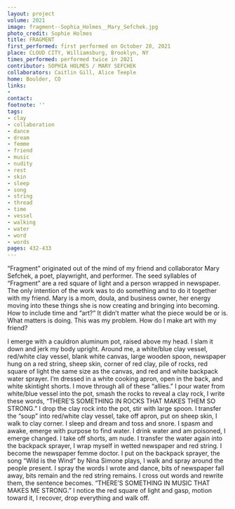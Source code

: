 ```yaml
---
layout: project
volume: 2021
image: fragment--Sophia_Holmes__Mary_Sefchek.jpg
photo_credit: Sophie Holmes
title: FRAGMENT
first_performed: first performed on October 28, 2021
place: CLOUD CITY, Williamsburg, Brooklyn, NY
times_performed: performed twice in 2021
contributor: SOPHIA HOLMES / MARY SEFCHEK
collaborators: Caitlin Gill, Alice Teeple
home: Boulder, CO
links:
-
contact:
footnote: ''
tags:
- clay
- collaboration
- dance
- dream
- femme
- friend
- music
- nudity
- rest
- skin
- sleep
- song
- string
- thread
- time
- vessel
- walking
- water
- word
- words
pages: 432-433
---
```


“Fragment” originated out of the mind of my friend and collaborator Mary Sefchek, a poet, playwright, and performer. The seed syllables of “Fragment” are a red square of light and a person wrapped in newspaper. The only intention of the work was to do something and to do it together with my friend. Mary is a mom, doula, and business owner, her energy moving into these things she is now creating and bringing into becoming. How to include time and “art?” It didn’t matter what the piece would be or is. What matters is doing. This was my problem. How do I make art with my friend?

I emerge with a cauldron aluminum pot, raised above my head. I slam it down and jerk my body upright. Around me, a white/blue clay vessel, red/white clay vessel, blank white canvas, large wooden spoon, newspaper hung on a red string, sheep skin, corner of red clay, pile of rocks, red square of light the same size as the canvas, and red and white backpack water sprayer. I’m dressed in a white cooking apron, open in the back, and white skintight shorts. I move through all of these “allies.” I pour water from white/blue vessel into the pot, smash the rocks to reveal a clay rock, I write these words, “THERE’S SOMETHING IN ROCKS THAT MAKES THEM SO STRONG.” I drop the clay rock into the pot, stir with large spoon. I transfer the “soup” into red/white clay vessel, take off apron, put on sheep skin, I walk to clay corner. I sleep and dream and toss and snore. I spasm and awake, emerge with purpose to find water. I drink water and am poisoned, I emerge changed. I take off shorts, am nude. I transfer the water again into the backpack sprayer, I wrap myself in wetted newspaper and red string. I become the newspaper femme doctor. I put on the backpack sprayer, the song “Wild is the Wind” by Nina Simone plays, I walk and spray around the people present. I spray the words I wrote and dance, bits of newspaper falI away, bits remain and the red string remains. I cross out words and rewrite them, the sentence becomes. “THERE’S SOMETHING IN MUSIC THAT MAKES ME STRONG.” I notice the red square of light and gasp, motion toward it, I recover, drop everything and walk off.